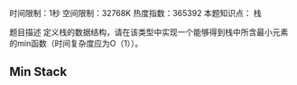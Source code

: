 时间限制：1秒 空间限制：32768K 热度指数：365392
本题知识点： 栈

题目描述
定义栈的数据结构，请在该类型中实现一个能够得到栈中所含最小元素的min函数（时间复杂度应为O（1））。

## Min Stack